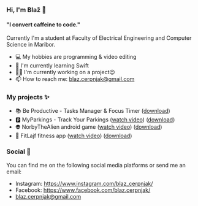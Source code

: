 ### Hi, I'm Blaž 👋

#### "I convert caffeine to code."

Currently I'm a student at Faculty of Electrical Engineering and Computer Science in Maribor.

- 💻 My hobbies are programming & video editing
- 📖 I'm currently learning Swift
- 👨‍💻 I'm currently working on a project😉
- 📫 How to reach me: blaz.cerpnjak@gmail.com

### My projects ✨

- 📚 Be Productive - Tasks Manager & Focus Timer ([download](https://play.google.com/store/apps/details?id=com.blazc.beproductive))
- :parking: MyParkings - Track Your Parkings ([watch video](https://www.youtube.com/watch?v=vIINvSmjVFQ)) ([download](https://play.google.com/store/apps/details?id=com.bc.myparkings))
- 👽 NorbyTheAlien android game ([watch video](https://www.youtube.com/watch?v=zE656Sn_4AQ)) ([download](https://play.google.com/store/apps/details?id=com.blazc.NorbyTheAlien))
- 🍎 FitLajf fitness app ([watch video](https://www.youtube.com/watch?v=5YENHYN3NoE)) ([download](https://play.google.com/store/apps/details?id=com.blazc.fitapp))

### Social 📱

You can find me on the following social media platforms or send me an email:
- Instagram: https://www.instagram.com/blaz_cerpnjak/
- Facebook: https://www.facebook.com/blaz.cerpnjak/
- blaz.cerpnjak@gmail.com

<!--
**blaz-cerpnjak/blaz-cerpnjak** is a ✨ _special_ ✨ repository because its `README.md` (this file) appears on your GitHub profile.

Here are some ideas to get you started:

- 🔭 I’m currently working on ...
- 🌱 I’m currently learning ...
- 👯 I’m looking to collaborate on ...
- 🤔 I’m looking for help with ...
- 💬 Ask me about ...
- 📫 How to reach me: ...
- 😄 Pronouns: ...
- ⚡ Fun fact: ...
-->
